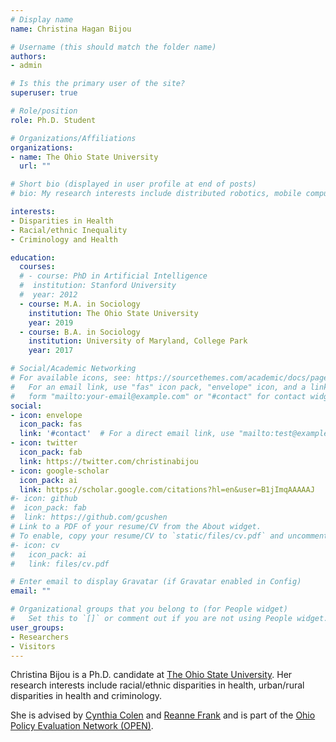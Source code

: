 ```yaml
---
# Display name
name: Christina Hagan Bijou

# Username (this should match the folder name)
authors:
- admin

# Is this the primary user of the site?
superuser: true

# Role/position
role: Ph.D. Student

# Organizations/Affiliations
organizations:
- name: The Ohio State University
  url: ""

# Short bio (displayed in user profile at end of posts)
# bio: My research interests include distributed robotics, mobile computing and programmable matter.

interests:
- Disparities in Health
- Racial/ethnic Inequality
- Criminology and Health

education:
  courses:
  # - course: PhD in Artificial Intelligence
  #  institution: Stanford University
  #  year: 2012
  - course: M.A. in Sociology
    institution: The Ohio State University
    year: 2019
  - course: B.A. in Sociology
    institution: University of Maryland, College Park
    year: 2017

# Social/Academic Networking
# For available icons, see: https://sourcethemes.com/academic/docs/page-builder/#icons
#   For an email link, use "fas" icon pack, "envelope" icon, and a link in the
#   form "mailto:your-email@example.com" or "#contact" for contact widget.
social:
- icon: envelope
  icon_pack: fas
  link: '#contact'  # For a direct email link, use "mailto:test@example.org".
- icon: twitter
  icon_pack: fab
  link: https://twitter.com/christinabijou
- icon: google-scholar
  icon_pack: ai
  link: https://scholar.google.com/citations?hl=en&user=B1jImqAAAAAJ
#- icon: github
#  icon_pack: fab
#  link: https://github.com/gcushen
# Link to a PDF of your resume/CV from the About widget.
# To enable, copy your resume/CV to `static/files/cv.pdf` and uncomment the lines below.
#- icon: cv
#   icon_pack: ai
#   link: files/cv.pdf

# Enter email to display Gravatar (if Gravatar enabled in Config)
email: ""

# Organizational groups that you belong to (for People widget)
#   Set this to `[]` or comment out if you are not using People widget.
user_groups:
- Researchers
- Visitors
---
```


Christina Bijou is a Ph.D. candidate at [The Ohio State University](https://sociology.osu.edu/people/bijou.1). Her  research interests include racial/ethnic disparities in health, urban/rural disparities in health and criminology. 

She is advised by [Cynthia Colen](https://sociology.osu.edu/people/colen.3) and [Reanne Frank](https://sociology.osu.edu/people/frank.219) and is part of the [Ohio Policy Evaluation Network (OPEN)](https://u.osu.edu/open/).

